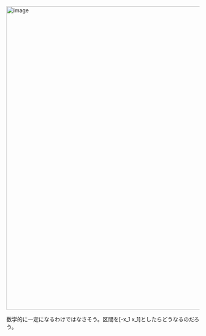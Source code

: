 <img width="792" alt="image" src="https://github.com/NorikiNoGit/moment-of-inertia/assets/116713584/912fba4b-629d-4eab-b171-39200608d1e0">

数学的に一定になるわけではなさそう。区間を[-x_1 x_1]としたらどうなるのだろう。
